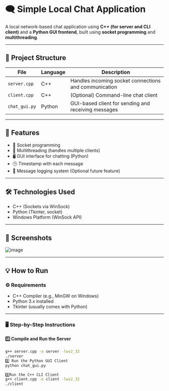 # 🗨️ Simple Local Chat Application

A local network-based chat application using **C++ (for server and CLI client)** and a **Python GUI frontend**, built using **socket programming** and **multithreading**.

---

## 📂 Project Structure

| File | Language | Description |
|------|----------|-------------|
| `server.cpp` | C++ | Handles incoming socket connections and communication |
| `client.cpp` | C++ | (Optional) Command-line chat client |
| `chat_gui.py` | Python | GUI-based client for sending and receiving messages |

---

## 🚀 Features

- 🔌 Socket programming
- 🧵 Multithreading (handles multiple clients)
- 🖥️ GUI interface for chatting (Python)
- 🕒 Timestamp with each message
- 📁 Message logging system (Optional future feature)

---

## 🛠️ Technologies Used

- C++ (Sockets via WinSock)
- Python (Tkinter, socket)
- Windows Platform (WinSock API)

---

## 📸 Screenshots

![image](https://github.com/user-attachments/assets/a2ce73fa-d412-47f2-b17b-53317c00d79a)


---

## 💡 How to Run

### ⚙️ Requirements
- C++ Compiler (e.g., MinGW on Windows)
- Python 3.x installed
- Tkinter (usually comes with Python)

---

### 🖥️ Step-by-Step Instructions

#### 1️⃣ Compile and Run the Server
```bash
g++ server.cpp -o server -lws2_32
./server
2️⃣ Run the Python GUI Client
python chat_gui.py

3️⃣Run the C++ CLI Client
g++ client.cpp -o client -lws2_32
./client
